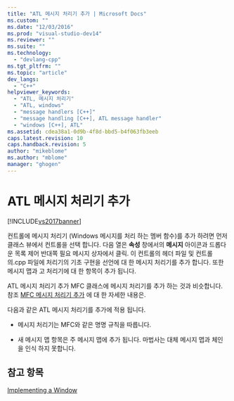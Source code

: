 ```yaml
---
title: "ATL 메시지 처리기 추가 | Microsoft Docs"
ms.custom: ""
ms.date: "12/03/2016"
ms.prod: "visual-studio-dev14"
ms.reviewer: ""
ms.suite: ""
ms.technology: 
  - "devlang-cpp"
ms.tgt_pltfrm: ""
ms.topic: "article"
dev_langs: 
  - "C++"
helpviewer_keywords: 
  - "ATL, 메시지 처리기"
  - "ATL, windows"
  - "message handlers [C++]"
  - "message handling [C++], ATL message handler"
  - "windows [C++], ATL"
ms.assetid: cdea38a1-0d9b-4f8d-bbd5-b4f063fb3eeb
caps.latest.revision: 10
caps.handback.revision: 5
author: "mikeblome"
ms.author: "mblome"
manager: "ghogen"
---
```

# ATL 메시지 처리기 추가
[!INCLUDE[vs2017banner](../assembler/inline/includes/vs2017banner.md)]

컨트롤에 메시지 처리기 \(Windows 메시지를 처리 하는 멤버 함수\)를 추가 하려면 먼저 클래스 뷰에서 컨트롤을 선택 합니다.  다음 열은  **속성** 창에서의  **메시지** 아이콘과 드롭다운 목록 제어 반대쪽 필요 메시지 상자에서 클릭.  이 컨트롤의 헤더 파일 및 컨트롤의.cpp 파일에 처리기의 기초 구현을 선언에 대 한 메시지 처리기를 추가 합니다.  또한 메시지 맵과 고 처리기에 대 한 항목이 추가 됩니다.  
  
 ATL 메시지 처리기 추가 MFC 클래스에 메시지 처리기를 추가 하는 것과 비슷합니다.  참조  [MFC 메시지 처리기 추가](../mfc/reference/adding-an-mfc-message-handler.md) 에 대 한 자세한 내용은.  
  
 다음과 같은 ATL 메시지 처리기를 추가에 적용 됩니다.  
  
-   메시지 처리기는 MFC와 같은 명명 규칙을 따릅니다.  
  
-   새 메시지 맵 항목은 주 메시지 맵에 추가 됩니다.  마법사는 대체 메시지 맵과 체인을 인식 하지 못합니다.  
  
## 참고 항목  
 [Implementing a Window](../atl/implementing-a-window.md)